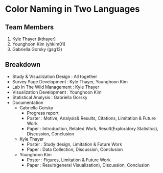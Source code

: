 Color Naming in Two Languages
===============

## Team Members

1. Kyle Thayer (kthayer)
2. Younghoon Kim (yhkim01)
3. Gabriella Gorsky (gsg13)

## Breakdown

- Study & Visualization Design : All together
- Survey Page Development : Kyle Thayer, Younghoon Kim
- Lab In The Wild Management : Kyle Thayer
- Visualization Development : Younghoon Kim
- Statistical Analysis : Gabriella Gorsky
- Documentation
  - Gabriella Gorsky
    - Progress report 
    - Poster : Motive, Analysis& Results, Citations, Limitation & Future Work
    - Paper : Introduction, Related Work, Result(Exploratory Statistics), Discussion, Conclusion
  - Kyle Thayer
    - Poster : Study design, Limitation & Future Work
    - Paper : Data Collection, Discussion, Conclusion
  - Younghoon Kim 
    - Poster : Figures, Limitation & Future Work
    - Paper : Result(general Visualization), Discussion, Conclusion

